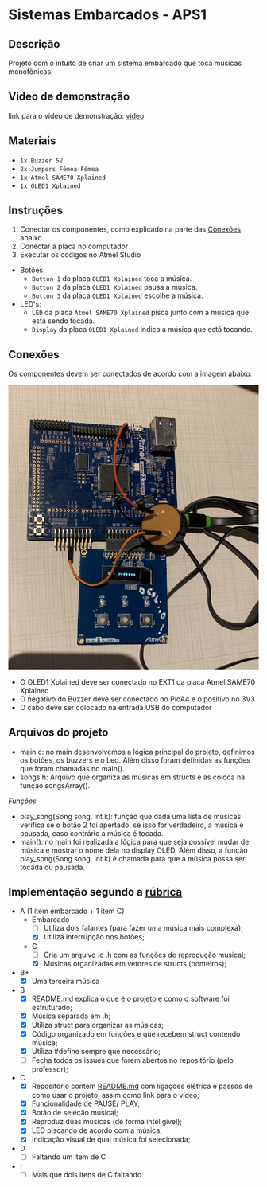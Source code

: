 # Sistemas Embarcados - APS1

## Descrição
Projeto com o intuito de criar um sistema embarcado que toca músicas monofônicas.

## Video de demonstração
link para o vídeo de demonstração: [video](https://drive.google.com/file/d/1a0OLUAmFTtvM-n5WPkaR9ueibLP7DGUu/view?usp=sharing)

## Materiais
- `1x Buzzer 5V`
- `2x Jumpers Fêmea-Fêmea`
- `1x Atmel SAME70 Xplained`
- `1x OLED1 Xplained`

## Instruções
1. Conectar os componentes, como explicado na parte das [Conexões](#Conexões) abaixo
2. Conectar a placa no computador
3. Executar os códigos no Atmel Studio
- Botões:
  - `Button 1` da placa `OLED1 Xplained` toca a música.
  - `Button 2` da placa `OLED1 Xplained` pausa a música.
  - `Button 3` da placa `OLED1 Xplained` escolhe a música.
- LED's:
  - `LED` da placa `Atmel SAME70 Xplained` pisca junto com a música que está sendo tocada.
  - `Display` da placa `OLED1 Xplained` indica a música que está tocando.

## Conexões
Os componentes devem ser conectados de acordo com a imagem abaixo:

![foto](./conexões_aps1.jpg)


- O OLED1 Xplained deve ser conectado no EXT1 da placa Atmel SAME70 Xplained
- O negativo do Buzzer deve ser conectado no PioA4 e o positivo no 3V3
- O cabo deve ser colocado na entrada USB do computador



## Arquivos do projeto

- main.c: no main desenvolvemos a lógica principal do projeto, definimos os botões, os buzzers e o Led. Além disso foram definidas as funções que foram chamadas no main().
- songs.h: Arquivo que organiza as músicas em structs e as coloca na funçao songsArray().

*Funções*
- play_song(Song song, int k): função que dada uma lista de músicas verifica se o botão 2 foi apertado, se isso for verdadeiro, a música é pausada, caso contrário a música é tocada.
- main(): no main foi realizada a lógica para que seja possível mudar de música e mostrar o nome dela no display OLED. Além disso, a função play_song(Song song, int k) é chamada para que a música possa ser tocada ou pausada.

## Implementação segundo a [rúbrica](https://insper.github.io/ComputacaoEmbarcada/APS-1-Musical/)
- A (1 item embarcado + 1 item C)
  - Embarcado
    - [ ] Utiliza dois falantes (para fazer uma música mais complexa);
    - [x] Utiliza interrupção nos botões;
  - C
    - [ ] Cria um arquivo .c .h com as funções de reprodução musical;
    - [x] Músicas organizadas em vetores de structs (ponteiros);

- B+
  - [x] Uma terceira música

- B
  - [x] [README.md](/README.md) explica o que é o projeto e como o software foi estruturado;
  - [x] Música separada em .h;
  - [x] Utiliza struct para organizar as músicas;
  - [x] Código organizado em funções e que recebem struct contendo música;
  - [x] Utiliza #define sempre que necessário;
  - [ ] Fecha todos os issues que forem abertos no repositório (pelo professor);

- C
  - [x] Repositório contém [README.md](/README.md) com ligações elétrica e passos de como usar o projeto, assim como link para o vídeo;
  - [x] Funcionalidade de PAUSE/ PLAY;
  - [x] Botão de seleção musical;
  - [x] Reproduz duas músicas (de forma inteligível);
  - [x] LED piscando de acordo com a música;
  - [x] Indicação visual de qual música foi selecionada;

- D
  - [ ] Faltando um item de C

- I
  - [ ] Mais que dois itens de C faltando
